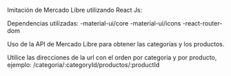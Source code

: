 Imitación de Mercado Libre utilizando React Js:

Dependencias utilizadas:
-material-ui/core
-material-ui/icons
-react-router-dom

Uso de la API de Mercado Libre para obtener las categorías y los productos.

Utilice las direcciones de la url con el orden por categoria y por producto, ejemplo: /categoria/:categoryId/productos/:productId
